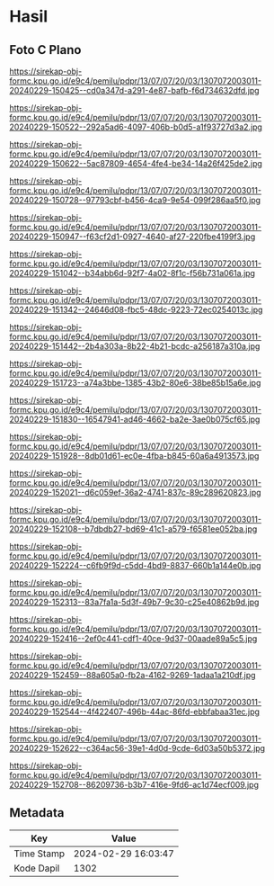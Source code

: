 # Hasil

## Foto C Plano

https://sirekap-obj-formc.kpu.go.id/e9c4/pemilu/pdpr/13/07/07/20/03/1307072003011-20240229-150425--cd0a347d-a291-4e87-bafb-f6d734632dfd.jpg

https://sirekap-obj-formc.kpu.go.id/e9c4/pemilu/pdpr/13/07/07/20/03/1307072003011-20240229-150522--292a5ad6-4097-406b-b0d5-a1f93727d3a2.jpg

https://sirekap-obj-formc.kpu.go.id/e9c4/pemilu/pdpr/13/07/07/20/03/1307072003011-20240229-150622--5ac87809-4654-4fe4-be34-14a26f425de2.jpg

https://sirekap-obj-formc.kpu.go.id/e9c4/pemilu/pdpr/13/07/07/20/03/1307072003011-20240229-150728--97793cbf-b456-4ca9-9e54-099f286aa5f0.jpg

https://sirekap-obj-formc.kpu.go.id/e9c4/pemilu/pdpr/13/07/07/20/03/1307072003011-20240229-150947--f63cf2d1-0927-4640-af27-220fbe4199f3.jpg

https://sirekap-obj-formc.kpu.go.id/e9c4/pemilu/pdpr/13/07/07/20/03/1307072003011-20240229-151042--b34abb6d-92f7-4a02-8f1c-f56b731a061a.jpg

https://sirekap-obj-formc.kpu.go.id/e9c4/pemilu/pdpr/13/07/07/20/03/1307072003011-20240229-151342--24646d08-fbc5-48dc-9223-72ec0254013c.jpg

https://sirekap-obj-formc.kpu.go.id/e9c4/pemilu/pdpr/13/07/07/20/03/1307072003011-20240229-151442--2b4a303a-8b22-4b21-bcdc-a256187a310a.jpg

https://sirekap-obj-formc.kpu.go.id/e9c4/pemilu/pdpr/13/07/07/20/03/1307072003011-20240229-151723--a74a3bbe-1385-43b2-80e6-38be85b15a6e.jpg

https://sirekap-obj-formc.kpu.go.id/e9c4/pemilu/pdpr/13/07/07/20/03/1307072003011-20240229-151830--16547941-ad46-4662-ba2e-3ae0b075cf65.jpg

https://sirekap-obj-formc.kpu.go.id/e9c4/pemilu/pdpr/13/07/07/20/03/1307072003011-20240229-151928--8db01d61-ec0e-4fba-b845-60a6a4913573.jpg

https://sirekap-obj-formc.kpu.go.id/e9c4/pemilu/pdpr/13/07/07/20/03/1307072003011-20240229-152021--d6c059ef-36a2-4741-837c-89c289620823.jpg

https://sirekap-obj-formc.kpu.go.id/e9c4/pemilu/pdpr/13/07/07/20/03/1307072003011-20240229-152108--b7dbdb27-bd69-41c1-a579-f6581ee052ba.jpg

https://sirekap-obj-formc.kpu.go.id/e9c4/pemilu/pdpr/13/07/07/20/03/1307072003011-20240229-152224--c6fb9f9d-c5dd-4bd9-8837-660b1a144e0b.jpg

https://sirekap-obj-formc.kpu.go.id/e9c4/pemilu/pdpr/13/07/07/20/03/1307072003011-20240229-152313--83a7fa1a-5d3f-49b7-9c30-c25e40862b9d.jpg

https://sirekap-obj-formc.kpu.go.id/e9c4/pemilu/pdpr/13/07/07/20/03/1307072003011-20240229-152416--2ef0c441-cdf1-40ce-9d37-00aade89a5c5.jpg

https://sirekap-obj-formc.kpu.go.id/e9c4/pemilu/pdpr/13/07/07/20/03/1307072003011-20240229-152459--88a605a0-fb2a-4162-9269-1adaa1a210df.jpg

https://sirekap-obj-formc.kpu.go.id/e9c4/pemilu/pdpr/13/07/07/20/03/1307072003011-20240229-152544--4f422407-496b-44ac-86fd-ebbfabaa31ec.jpg

https://sirekap-obj-formc.kpu.go.id/e9c4/pemilu/pdpr/13/07/07/20/03/1307072003011-20240229-152622--c364ac56-39e1-4d0d-9cde-6d03a50b5372.jpg

https://sirekap-obj-formc.kpu.go.id/e9c4/pemilu/pdpr/13/07/07/20/03/1307072003011-20240229-152708--86209736-b3b7-416e-9fd6-ac1d74ecf009.jpg


## Metadata

| Key        | Value               |
| ---------- | ------------------- |
| Time Stamp | 2024-02-29 16:03:47 |
| Kode Dapil | 1302                |



